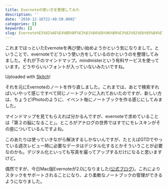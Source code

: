 ```yaml
---
title: Evernoteの使い方を整理してみた
description: ''
date: '2010-12-16T22:40:50.000Z'
categories: []
keywords: []
slug: Evernote%E3%81%AE%E4%BD%BF%E3%81%84%E6%96%B9%E3%82%92%E6%95%B4%E7%90%86%E3%81%97%E3%81%A6%E3%81%BF%E3%81%9F
---
```

これまでほっといたEvernoteを再び使い始めようかという気になりまして。ということで、evernoteでどういう使い方をしているのかというのを整理してみました。それが下のマインドマップ。mindmisterという有料サービスを使っています。どうやらいいフォントが入っていないみたいですね。

Uploaded with [Skitch](http://skitch.com)!

それを元にEvernoteのノートを作り直しました。これまでは、あとで検索すればいいやって感じですべて同じノートブックに入れておいたのですが、新しい方は、ちょうどiPhotoのように、イベント毎にノートブックを作る感じにしてみました。

マインドマップを見てもらえれば分かるんですが、evernoteで求めていることは「第２の脳になること」。ところがアナログの世界ではすでにモレスキンがその座についているんですよね。

このあたりは使っていきながら解決するしかないんですが、たとえばGTDでやっている週次レビュー時に必要なデータはデジタル化するとかそういうことが必要なのかも。デジタル化といっても写真を撮ってアップするだけになると思いますけど。

偶然ですが、今日Mac版Evernoteが2.0になりました([公式ブログ](http://blog.evernote.com/jp/?p=1413))。これによりスタックをサポートされることになり、より柔軟なノートブックの管理ができるようになりました。